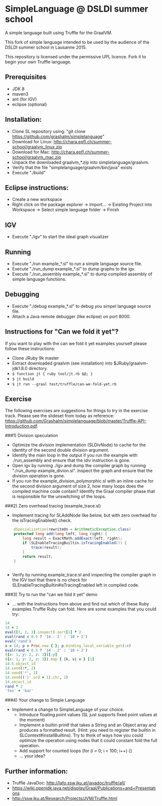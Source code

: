 # SimpleLanguage @ DSLDI summer school

A simple language built using Truffle for the GraalVM.

This fork of simple language intended to be used by the audience of the DSLDI summer school in Lausanne 2015.

This repository is licensed under the permissive UPL licence. Fork it to begin
your own Truffle language.

## Prerequisites
* JDK 8
* maven3 
* ant (for IGV)
* eclipse (optional)

## Installation:

* Clone SL repository using:
   "git clone https://github.com/grashalm/simplelanguage"
* Download 
   for Linux: http://chara.epfl.ch/summer-school/graalvm_linux.zip
* Download for Mac: http://chara.epfl.ch/summer-school/graalvm_mac.zip
* Unpack the downloaded graalvm_*.zip into simplelanguage/graalvm. 
* Verify that the file "simplelanguage/graalvm/bin/java" exists
* Execute "./build"

## Eclipse instructions:

* Create a new workspace
* Right click on the package explorer -> Import... -> Existing Project into Workspace -> Select simple language folder -> Finish

## IGV

* Execute "./igv" to start the ideal graph visualizer

## Running

* Execute "./run example_*.sl" to run a simple language source file.
* Execute "./run_dump example_*.sl" to dump graphs to the igv.
* Execute "./run_assembly example_*.sl" to dump compiled assembly of simple language functions.

## Debugging

* Execute "./debug example_*.sl" to debug you simpel language source file.
* Attach a Java remote debugger (like eclipse) on port 8000.


## Instructions for "Can we fold it yet"?
If you want to play with the can we fold it yet examples yourself please follow these instructions:

* Clone JRuby 9k master
* Extract downloaded graalvm (see installation) into $JRuby/graalvm-jdk1.8.0 directory.
* `$ function jt { ruby tool/jt.rb $@; }`
* `$ jt build`
* `$ jt run --graal test/truffle/can-we-fold-yet.rb`

## Exercise

The following exercises are suggestions for things to try in the exercise track. Please see the slideset from today as reference: https://github.com/Grashalm/simplelanguage/blob/master/Truffle-API-Introduction.pdf.

###1) Division speculation
* Optimize the division implementation (SLDivNode) to cache for the identity of the second double division argument. 
* Identify the main loop in the output if you run the example with ./run_assembly and ensure that the idiv instruction is gone. 
* Open igv by running ./igv and dump the compiler graph by running "./run_dump example_divion.sl". Inspect the graph and ensure that the division operation is gone.
* If you run the example_division_polymorphic.sl with an inline cache for the second division argument of size 2, how many loops does the compiled machine code contain? Identify the Graal compiler phase that is responsible for the unswitching of the loops.

###2) Zero overhead tracing (example_trace.sl)
* Implement tracing for SLAddNode like below, but with zero overhead for the isTracingEnabled() check.
```java
    @Specialization(rewriteOn = ArithmeticException.class)
    protected long add(long left, long right) {
        long result = ExactMath.addExact(left, right);
        if (SLEnableTracingBuiltin.isTracingEnabled()) {
        	trace(result);
        }
        return result;
    }
    
```
	
* Verify by running example_trace.sl and inspecting the compiler graph in the IGV tool that there is no check for SLEnableTracingBuiltin#isTracingEnabled left in compiled code. 

###3) Try to run the "can we fold it yet" demo 
* ... with the instructions from above and find out which of these Ruby examples Truffle Ruby can fold. Here are some examples that you could try:
```ruby
14
14 + 2
eval([1, 2, 3].inspect).sort[1] * 2
eval(rand < 0.5 ? '14 - 2' : '10 + 2')
eval('rand')
x = 14; p = Proc.new { }; p.binding.local_variable_get(:x)
eval(rand < 0.5 ? '14 - 2' : '10 + 2')
({x: 1, y: 2, z: 3})[:y]
({x: 1, y: 2, z: 3}).map { |k, v| v } [1]
14.5.object_id
14.send(:*, 2)
14.send('*', 2)
14.send((')'.ord + 1).chr, 2)
14.object_id
rand * 2
'foo' + 'bar'
```

###4) Your change to Simple Language
* Implement a change to SimpleLanguage of your choice. 
  - Introduce floating point values (SL just supports fixed point values at the moment)
  - Implement a builtin printf that takes a String and an Object array and produces a formatted result. (Hint: you need to register the builtin in SLContext#installBuiltins). Try to think of ways how you could optimize the operation using nodes that it could constant fold the full operation.
  - Add support for counted loops (for (i = 0; i < 100; i++) {}
  - ... your idea?
  

## Further information:
* Truffle JavaDoc: http://lafo.ssw.jku.at/javadoc/truffle/all/
* https://wiki.openjdk.java.net/display/Graal/Publications+and+Presentations
* http://ssw.jku.at/Research/Projects/JVM/Truffle.html
